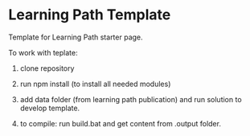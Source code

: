Learning Path Template
======

Template for Learning Path starter page.

To work with teplate:

1. clone repository
2. run npm install (to install all needed modules)
3. add data folder (from learning path publication) and run solution to develop template.

4. to compile: run build.bat and get content from .output folder.
